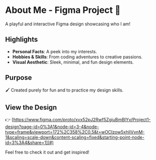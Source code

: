 # About Me - Figma Project 🎨

A playful and interactive Figma design showcasing who I am!  

## Highlights  
- **Personal Facts**: A peek into my interests.  
- **Hobbies & Skills**: From coding adventures to creative passions.  
- **Visual Aesthetic**: Sleek, minimal, and fun design elements.  

## Purpose  
🖌️ Created purely for fun and to practice my design skills.  

## View the Design  
👉 [https://www.figma.com/proto/xvx52pJ2Rwf5ZgiuBmBlYv/Project1-design?page-id=0%3A1&node-id=3-4&node-type=frame&viewport=172%2C358%2C0.5&t=wOCIzow5xhIiVvnM-1&scaling=scale-down&content-scaling=fixed&starting-point-node-id=3%3A4&share=1](#)  

Feel free to check it out and get inspired!
